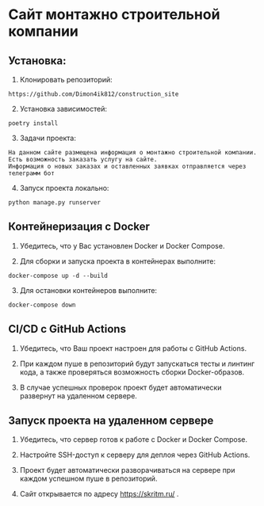# Сайт монтажно строительной компании

## Установка:
1. Клонировать репозиторий:

```
https://github.com/Dimon4ik812/construction_site
```

2. Установка зависимостей:

```
poetry install
```

3. Задачи проекта:

```
На данном сайте размещена информация о монтажно строительной компании. 
Есть возможность заказать услугу на сайте.
Информация о новых заказах и оставленных заявках отправляется через телеграмм бот
```

4. Запуск проекта локально: 

```
python manage.py runserver
```

## Контейнеризация с Docker

1. Убедитесь, что у Вас установлен Docker и Docker Compose.

2. Для сборки и запуска проекта в контейнерах выполните:
```
docker-compose up -d --build
```
3. Для остановки контейнеров выполните:
```
docker-compose down
```
## CI/CD с GitHub Actions

1. Убедитесь, что Ваш проект настроен для работы с GitHub Actions.

2. При каждом пуше в репозиторий будут запускаться тесты и линтинг кода, а также проверяться возможность сборки Docker-образов.

3. В случае успешных проверок проект будет автоматически развернут на удаленном сервере.

## Запуск проекта на удаленном сервере

1. Убедитесь, что сервер готов к работе с Docker и Docker Compose.

2. Настройте SSH-доступ к серверу для деплоя через GitHub Actions.

3. Проект будет автоматически разворачиваться на сервере при каждом успешном пуше в репозиторий.

4.   Сайт открывается по адресу https://skritm.ru/ .